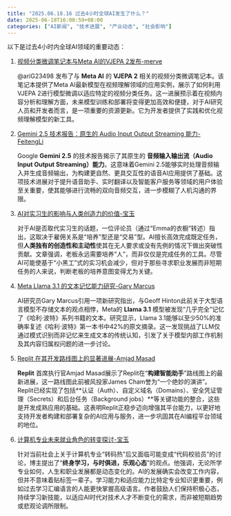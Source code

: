 ```yaml
---
title: "2025.06.18.16 过去4小时全球AI发生了什么？"
date: 2025-06-18T16:00:59+08:00
categories: ["AI新闻", "技术进展", "产业动态", "社会影响"]
---
```


以下是过去4小时内全球AI领域的重要动态：

1.  [视频分类微调笔记本与Meta AI的VJEPA 2发布-merve](https://x.com/mervenoyann/status/1935229156121596028)

    @ariG23498 发布了与 **Meta AI** 的 **VJEPA 2** 相关的视频分类微调笔记本。该笔记本提供了Meta AI最新模型在视频理解领域的应用实例，展示了如何利用VJEPA 2进行模型微调以适应特定的视频分类任务。这一进展预示着在视频内容分析和理解方面，未来模型训练和部署将变得更加高效和便捷，对于AI研究人员和开发者而言，是一项重要的资源更新。它为开发者提供了实践和优化视频理解模型的新工具。

2.  [Gemini 2.5 技术报告：原生的 Audio Input Output Streaming 能力-FeitengLi](https://x.com/dotey/status/1935220190821622092)

    Google **Gemini 2.5** 的技术报告揭示了其原生的 **音频输入输出流（Audio Input Output Streaming）能力**。这意味着Gemini 2.5能够实时处理音频输入并生成音频输出，为构建更自然、更具交互性的语音AI应用提供了基础。这项技术进展对于提升语音助手、实时翻译以及智能客户服务等领域的用户体验至关重要，使其能够进行流畅的双向音频交互，进一步模糊了人机沟通的界限。

3.  [AI对实习生的影响与人类创造力的价值-宝玉](https://x.com/dotey/status/1935220037448540644)

    对于AI是否取代实习生的话题，一位评论员（通过“Emma的衣橱”转述）指出，这取决于雇佣关系是“培养”型还是“交易”型。AI擅长高效完成既定任务，但**人类独有的创造性和主动性**使其在无人要求或没有先例的情况下做出突破性贡献。文章强调，老板永远需要培养“人”，而非仅仅是完成任务的工具。尽管AI可能使基于“小黑工”式的实习机会减少，但对于那些寻求职业发展而非短期任务的人来说，判断老板的培养意图变得尤为关键。

4.  [Meta Llama 3.1 的文本记忆能力研究-Gary Marcus](https://x.com/GaryMarcus/status/1935212593486119150)

    AI研究员Gary Marcus引用一项新研究指出，与Geoff Hinton此前关于大型语言模型不存储文本的观点相悖，Meta的 **Llama 3.1** 模型被发现“几乎完全”记忆了《哈利·波特》系列书籍的文本。研究显示，Llama 3.1能够以至少50%的准确率复述《哈利·波特》第一本书中42%的原文摘录。这一发现挑战了LLM仅通过模式识别而非记忆来生成文本的传统认知，引发了关于模型内部工作机制及其内容归属权问题的进一步讨论。

5.  [Replit 在其开发路线图上的显著进展-Amjad Masad](https://x.com/amasad/status/1935205615024185714)

    **Replit** 首席执行官Amjad Masad展示了Replit在“**构建智能助手**”路线图上的最新进展，这一路线图此前被风投家James Cham誉为“一个绝妙的演讲”。Replit已经实现了包括**认证（Auth）、自定义域名（Domains）、安全凭证管理（Secrets）和后台任务（Background jobs）**等关键功能的整合，这些是开发成熟应用的基础。这表明Replit正稳步迈向增强其平台能力，以更好地支持开发者构建和部署复杂的AI应用与服务，进一步巩固其在AI编程平台领域的地位。

6.  [计算机专业未来就业角色的转变探讨-宝玉](https://x.com/dotey/status/1935202649160183895)

    针对当前社会上关于计算机专业“转码热”后又面临可能变成“代码校验员”的讨论，博主提出了“**终身学习，与时俱进，乐观心态**”的观点。他强调，无论所学专业如何，人生和职业发展都是动态变化的。AI的发展确实会改变工作内容，但并不意味着贴标签一辈子。学习能力和适应能力比特定专业知识更重要，例如过去学习汇编语言的人能更快掌握高级语言。作者鼓励人们保持积极心态，持续学习新技能，以适应AI时代对技术人才不断变化的需求，而非被短期趋势或悲观论调所限制。